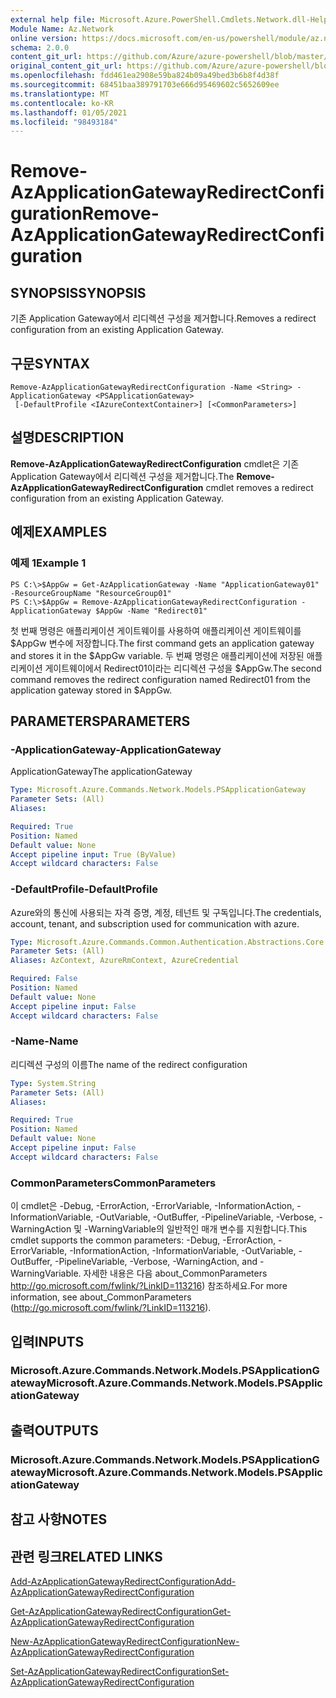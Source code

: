 ```yaml
---
external help file: Microsoft.Azure.PowerShell.Cmdlets.Network.dll-Help.xml
Module Name: Az.Network
online version: https://docs.microsoft.com/en-us/powershell/module/az.network/remove-azapplicationgatewayredirectconfiguration
schema: 2.0.0
content_git_url: https://github.com/Azure/azure-powershell/blob/master/src/Network/Network/help/Remove-AzApplicationGatewayRedirectConfiguration.md
original_content_git_url: https://github.com/Azure/azure-powershell/blob/master/src/Network/Network/help/Remove-AzApplicationGatewayRedirectConfiguration.md
ms.openlocfilehash: fdd461ea2908e59ba824b09a49bed3b6b8f4d38f
ms.sourcegitcommit: 68451baa389791703e666d95469602c5652609ee
ms.translationtype: MT
ms.contentlocale: ko-KR
ms.lasthandoff: 01/05/2021
ms.locfileid: "98493184"
---
```

# <span data-ttu-id="f1b17-101">Remove-AzApplicationGatewayRedirectConfiguration</span><span class="sxs-lookup"><span data-stu-id="f1b17-101">Remove-AzApplicationGatewayRedirectConfiguration</span></span>

## <span data-ttu-id="f1b17-102">SYNOPSIS</span><span class="sxs-lookup"><span data-stu-id="f1b17-102">SYNOPSIS</span></span>
<span data-ttu-id="f1b17-103">기존 Application Gateway에서 리디렉션 구성을 제거합니다.</span><span class="sxs-lookup"><span data-stu-id="f1b17-103">Removes a redirect configuration from an existing Application Gateway.</span></span>

## <span data-ttu-id="f1b17-104">구문</span><span class="sxs-lookup"><span data-stu-id="f1b17-104">SYNTAX</span></span>

```
Remove-AzApplicationGatewayRedirectConfiguration -Name <String> -ApplicationGateway <PSApplicationGateway>
 [-DefaultProfile <IAzureContextContainer>] [<CommonParameters>]
```

## <span data-ttu-id="f1b17-105">설명</span><span class="sxs-lookup"><span data-stu-id="f1b17-105">DESCRIPTION</span></span>
<span data-ttu-id="f1b17-106">**Remove-AzApplicationGatewayRedirectConfiguration** cmdlet은 기존 Application Gateway에서 리디렉션 구성을 제거합니다.</span><span class="sxs-lookup"><span data-stu-id="f1b17-106">The **Remove-AzApplicationGatewayRedirectConfiguration** cmdlet removes a redirect configuration from an existing Application Gateway.</span></span>

## <span data-ttu-id="f1b17-107">예제</span><span class="sxs-lookup"><span data-stu-id="f1b17-107">EXAMPLES</span></span>

### <span data-ttu-id="f1b17-108">예제 1</span><span class="sxs-lookup"><span data-stu-id="f1b17-108">Example 1</span></span>
```
PS C:\>$AppGw = Get-AzApplicationGateway -Name "ApplicationGateway01" -ResourceGroupName "ResourceGroup01"
PS C:\>$AppGw = Remove-AzApplicationGatewayRedirectConfiguration -ApplicationGateway $AppGw -Name "Redirect01"
```

<span data-ttu-id="f1b17-109">첫 번째 명령은 애플리케이션 게이트웨이를 사용하여 애플리케이션 게이트웨이를 $AppGw 변수에 저장합니다.</span><span class="sxs-lookup"><span data-stu-id="f1b17-109">The first command gets an application gateway and stores it in the $AppGw variable.</span></span>
<span data-ttu-id="f1b17-110">두 번째 명령은 애플리케이션에 저장된 애플리케이션 게이트웨이에서 Redirect01이라는 리디렉션 구성을 $AppGw.</span><span class="sxs-lookup"><span data-stu-id="f1b17-110">The second command removes the redirect configuration named Redirect01 from the application gateway stored in $AppGw.</span></span>

## <span data-ttu-id="f1b17-111">PARAMETERS</span><span class="sxs-lookup"><span data-stu-id="f1b17-111">PARAMETERS</span></span>

### <span data-ttu-id="f1b17-112">-ApplicationGateway</span><span class="sxs-lookup"><span data-stu-id="f1b17-112">-ApplicationGateway</span></span>
<span data-ttu-id="f1b17-113">ApplicationGateway</span><span class="sxs-lookup"><span data-stu-id="f1b17-113">The applicationGateway</span></span>

```yaml
Type: Microsoft.Azure.Commands.Network.Models.PSApplicationGateway
Parameter Sets: (All)
Aliases:

Required: True
Position: Named
Default value: None
Accept pipeline input: True (ByValue)
Accept wildcard characters: False
```

### <span data-ttu-id="f1b17-114">-DefaultProfile</span><span class="sxs-lookup"><span data-stu-id="f1b17-114">-DefaultProfile</span></span>
<span data-ttu-id="f1b17-115">Azure와의 통신에 사용되는 자격 증명, 계정, 테넌트 및 구독입니다.</span><span class="sxs-lookup"><span data-stu-id="f1b17-115">The credentials, account, tenant, and subscription used for communication with azure.</span></span>

```yaml
Type: Microsoft.Azure.Commands.Common.Authentication.Abstractions.Core.IAzureContextContainer
Parameter Sets: (All)
Aliases: AzContext, AzureRmContext, AzureCredential

Required: False
Position: Named
Default value: None
Accept pipeline input: False
Accept wildcard characters: False
```

### <span data-ttu-id="f1b17-116">-Name</span><span class="sxs-lookup"><span data-stu-id="f1b17-116">-Name</span></span>
<span data-ttu-id="f1b17-117">리디렉션 구성의 이름</span><span class="sxs-lookup"><span data-stu-id="f1b17-117">The name of the redirect configuration</span></span>

```yaml
Type: System.String
Parameter Sets: (All)
Aliases:

Required: True
Position: Named
Default value: None
Accept pipeline input: False
Accept wildcard characters: False
```

### <span data-ttu-id="f1b17-118">CommonParameters</span><span class="sxs-lookup"><span data-stu-id="f1b17-118">CommonParameters</span></span>
<span data-ttu-id="f1b17-119">이 cmdlet은 -Debug, -ErrorAction, -ErrorVariable, -InformationAction, -InformationVariable, -OutVariable, -OutBuffer, -PipelineVariable, -Verbose, -WarningAction 및 -WarningVariable의 일반적인 매개 변수를 지원합니다.</span><span class="sxs-lookup"><span data-stu-id="f1b17-119">This cmdlet supports the common parameters: -Debug, -ErrorAction, -ErrorVariable, -InformationAction, -InformationVariable, -OutVariable, -OutBuffer, -PipelineVariable, -Verbose, -WarningAction, and -WarningVariable.</span></span> <span data-ttu-id="f1b17-120">자세한 내용은 다음 about_CommonParameters http://go.microsoft.com/fwlink/?LinkID=113216) 참조하세요.</span><span class="sxs-lookup"><span data-stu-id="f1b17-120">For more information, see about_CommonParameters (http://go.microsoft.com/fwlink/?LinkID=113216).</span></span>

## <span data-ttu-id="f1b17-121">입력</span><span class="sxs-lookup"><span data-stu-id="f1b17-121">INPUTS</span></span>

### <span data-ttu-id="f1b17-122">Microsoft.Azure.Commands.Network.Models.PSApplicationGateway</span><span class="sxs-lookup"><span data-stu-id="f1b17-122">Microsoft.Azure.Commands.Network.Models.PSApplicationGateway</span></span>

## <span data-ttu-id="f1b17-123">출력</span><span class="sxs-lookup"><span data-stu-id="f1b17-123">OUTPUTS</span></span>

### <span data-ttu-id="f1b17-124">Microsoft.Azure.Commands.Network.Models.PSApplicationGateway</span><span class="sxs-lookup"><span data-stu-id="f1b17-124">Microsoft.Azure.Commands.Network.Models.PSApplicationGateway</span></span>

## <span data-ttu-id="f1b17-125">참고 사항</span><span class="sxs-lookup"><span data-stu-id="f1b17-125">NOTES</span></span>

## <span data-ttu-id="f1b17-126">관련 링크</span><span class="sxs-lookup"><span data-stu-id="f1b17-126">RELATED LINKS</span></span>

[<span data-ttu-id="f1b17-127">Add-AzApplicationGatewayRedirectConfiguration</span><span class="sxs-lookup"><span data-stu-id="f1b17-127">Add-AzApplicationGatewayRedirectConfiguration</span></span>](./Add-AzApplicationGatewayRedirectConfiguration.md)

[<span data-ttu-id="f1b17-128">Get-AzApplicationGatewayRedirectConfiguration</span><span class="sxs-lookup"><span data-stu-id="f1b17-128">Get-AzApplicationGatewayRedirectConfiguration</span></span>](./Get-AzApplicationGatewayRedirectConfiguration.md)

[<span data-ttu-id="f1b17-129">New-AzApplicationGatewayRedirectConfiguration</span><span class="sxs-lookup"><span data-stu-id="f1b17-129">New-AzApplicationGatewayRedirectConfiguration</span></span>](./New-AzApplicationGatewayRedirectConfiguration.md)

[<span data-ttu-id="f1b17-130">Set-AzApplicationGatewayRedirectConfiguration</span><span class="sxs-lookup"><span data-stu-id="f1b17-130">Set-AzApplicationGatewayRedirectConfiguration</span></span>](./Set-AzApplicationGatewayRedirectConfiguration.md)
